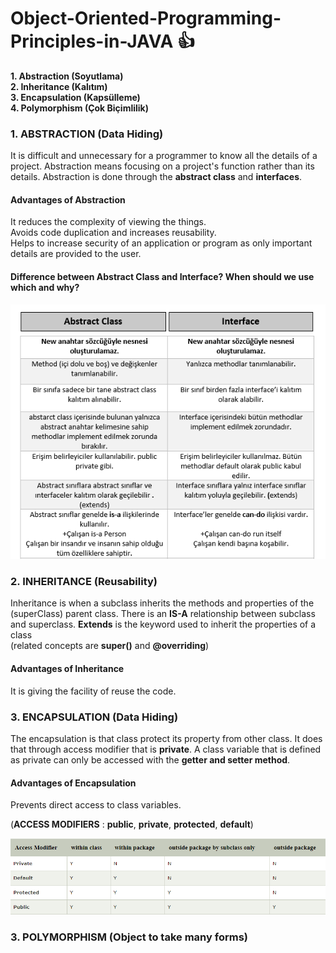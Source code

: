 # Object-Oriented-Programming-Principles-in-JAVA :+1: 
**1. Abstraction (Soyutlama)** <br/>
**2. Inheritance (Kalıtım)** <br/>
**3. Encapsulation (Kapsülleme)** <br/>
**4. Polymorphism (Çok Biçimlilik)** <br/>

### 1. ABSTRACTION (Data Hiding)
It is difficult and unnecessary for a programmer to know all the details of a project.
Abstraction means focusing on a project's function rather than its details.
Abstraction is done through the **abstract class** and **interfaces**.

#### Advantages of Abstraction
It reduces the complexity of viewing the things. <br/>
Avoids code duplication and increases reusability. <br/>
Helps to increase security of an application or program as only important details are provided to the user.<br/>

#### Difference between Abstract Class and Interface? When should we use which and why? 


![NEW](https://github.com/seymayigit/OOP-Principles-in-JAVA/blob/master/images/AbstractVsInterface.PNG)


### 2. INHERITANCE (Reusability)
Inheritance is when a subclass inherits the methods and properties of the (superClass) parent class.
There is an **IS-A** relationship between subclass and superclass.
**Extends** is the keyword used to inherit the properties of a class <br/>
(related concepts are **super()** and **@overriding**)

#### Advantages of Inheritance
It is giving the facility of reuse the code.

### 3. ENCAPSULATION (Data Hiding)
The encapsulation is that class protect its property from other class. 
It does that through access modifier that is **private**. A class variable that is defined as private can only be accessed with the **getter and setter method**.

#### Advantages of Encapsulation
Prevents direct access to class variables. <br/>

(**ACCESS MODIFIERS** : **public**, **private**, **protected**, **default**)

![AccessModifiers](https://github.com/seymayigit/OOP-Principles-in-JAVA/blob/master/images/accessModifiers.PNG) 

### 3. POLYMORPHISM (Object to take many forms)





